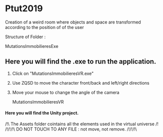 # Ptut2019
Creation of a weird room where objects and space are transformed according to the position of of the user

Structure of Folder :

   MutationsImmobilieresExe
## Here you will find the .exe to run the application.
1. Click on "MutationsImmobilieresVR.exe"
2. Use ZQSD to move the character front/back and left/right directions
3. Move your mouse to change the angle of the camera

    MutationsImmobilieresVR
#### Here you will find the Unity project.

/!\ The Assets folder cointains all the elements used in the virtual universe /!\
/!\/!\/!\  DO NOT TOUCH TO ANY FILE : not move, not remove. /!\/!\/!\